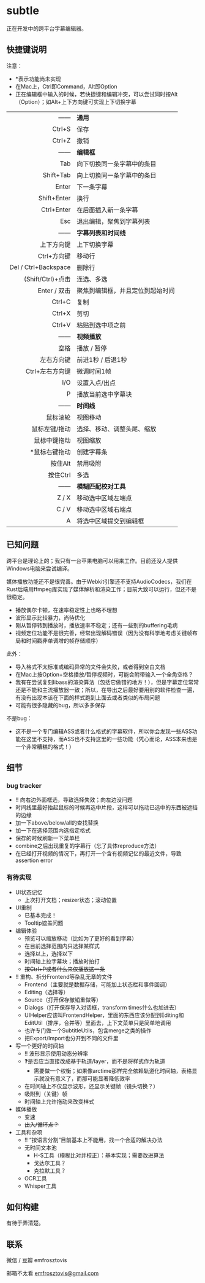# subtle

正在开发中的跨平台字幕编辑器。

## 快捷键说明

注意：
- *表示功能尚未实现
- 在Mac上，Ctrl即Command，Alt即Option
- 正在编辑框中输入的时候，若快捷键和编辑冲突，可以尝试同时按Alt（Option）；如Alt+上下方向键可实现上下切换字幕

|||
|--:|:--|
|——| **通用** |
| Ctrl+S | 保存 |
| Ctrl+Z | 撤销 |
|——| **编辑框** |
| Tab  | 向下切换同一条字幕中的条目 |
| Shift+Tab |  向上切换同一条字幕中的条目|
| Enter  | 下一条字幕 |
| Shift+Enter | 换行 |
| Ctrl+Enter | 在后面插入新一条字幕 |
| Esc | 退出编辑，聚焦到字幕列表 |
|——| **字幕列表和时间线** |
| 上下方向键 | 上下切换字幕 |
| Ctrl+方向键 | 移动行 |
| Del / Ctrl+Backspace | 删除行 |
| (Shift/Ctrl)+点击 | 连选、多选 |
| Enter / 双击 | 聚焦到编辑框，并且定位到起始时间 |
| Ctrl+C | 复制 |
| Ctrl+X | 剪切 |
| Ctrl+V | 粘贴到选中项之前 |
|——| **视频播放** |
| 空格 | 播放 / 暂停 |
| 左右方向键 | 前进1秒 / 后退1秒 |
| Ctrl+左右方向键 | 微调时间1帧 |
| I/O | 设置入点/出点 |
| P | 播放当前选中字幕块 |
|——| **时间线** |
| 鼠标滚轮 | 视图移动 |
| 鼠标左键/拖动 | 选择、移动、调整头尾、缩放 |
| 鼠标中键拖动 | 视图缩放 |
| *鼠标右键拖动 | 创建字幕条 |
| 按住Alt | 禁用吸附 |
| 按住Ctrl | 多选 |
|——|**模糊匹配校对工具**|
| Z / X | 移动选中区域左端点 |
| C / V | 移动选中区域右端点 |
| A | 将选中区域提交到编辑框 |

## 已知问题

跨平台是理论上的；我只有一台苹果电脑可以用来工作。目前还没人提供Windows电脑来尝试编译。

媒体播放功能还不是很完善。由于Webkit引擎还不支持AudioCodecs，我们在Rust后端用ffmpeg库实现了媒体解析和渲染工作；目前大致可以运行，但还不是很稳定。

- 播放偶尔卡顿，在速率稳定性上也略不理想
- 波形显示比较暴力，尚待优化
- 刚从暂停转到播放时，播放速率不稳定；还有一些别的buffering毛病
- 视频定位功能不是很完善，经常出现解码错误（因为没有科学地考虑关键帧布局和时间戳非单调增的帧存储顺序）

此外：
- 导入格式不太标准或编码异常的文件会失败，或者得到空白文档
- 在Mac上按Option+空格播放/暂停视频时，可能会附带输入一个全角空格？
- 我有在尝试复刻libass的渲染算法（包括它做错的地方！），但是字幕定位常常还是不能和主流播放器一致；所以，在导出之后最好要用别的软件检查一遍，有没有出现本该在下面的样式跑到上面去或者类似的布局问题
- 可能有很多隐藏的bug，所以多多保存

不是bug：
- 这不是一个专门编辑ASS或者什么格式的字幕软件，所以你会发现一些ASS功能在这里不支持，而ASS也不支持这里的一些功能（凭心而论，ASS本来也是一个非常糟糕的格式！）

## 细节

### bug tracker
- ‼️ 向右边外面框选，导致选择失效；向左边没问题
- 时间线里最好抬起鼠标的时候再选中片段，这样可以拖动已选中的东西被遮挡的边缘
- 加一下above/below/all的查找替换
- 加一下在选择范围内选指定格式
- 保存的时候刷新一下菜单栏
- combine之后出现重复的字幕行（忘了具体reproduce方法）
- 在已经打开视频的情况下，再打开一个含有视频记忆的最近文件，导致assertion error

### 有待实现
- UI状态记忆
  - 上次打开文档；resizer状态；滚动位置
- UI重制
  - 已基本完成！
  - Tooltip遮盖问题
- 编辑体验
  - 预览可以缩放移动（比如为了更好的看到字幕）
  - 在目前选择范围内只选择某样式
  - 选择以上，选择以下
  - 时间轴上拉字幕块；播放时拍打
  - ~~按Ctrl+P或者什么来仅播放这一条~~
- ‼️ 重构、拆分Frontend等杂乱无章的文件
  - Frontend（主要就是数据存储，可能加上状态栏和事件回调）
  - Editing（选择等）
  - Source（打开保存撤销重做等）
  - Dialogs（打开保存导入对话框，transform times什么也加进去）
  - UIHelper应该叫FrontendHelper，里面的东西应该分配到Editing和EditUtil（排序，合并等）里面去，上下文菜单只是简单地调用
  - 也许专门做一个SubtitleUtils，包含merge之类的操作
  - 把Export/Import也分开到不同的文件里
- 写一个更好的时间轴
  - ‼️ 波形显示使用动态分辨率
  - ❓是否应当直接改成基于轨道/layer，而不是将样式作为轨道
    - 需要做一个权衡；如果像arctime那样完全依赖轨道化时间轴，表格显示就没有意义了，而那可能显著降低效率
  - 在时间轴上不仅显示波形，还显示关键帧（镜头切换？）
  - 吸附到（关键）帧
  - 时间轴上允许拖动来改变样式
- 媒体播放
  - 变速
  - ~~出入/循环点？~~
- 工具和杂项
  - ‼️ “按语言分割”目前基本上不能用，找一个合适的解决办法
  - 无时间文本池
    - H-S工具（模糊比对并校正）：基本实现；需要改进算法
	- 戈达尔工具？
	- 克拉默工具？
  - OCR工具
  - Whisper工具

## 如何构建

有待于弄清楚。

## 联系

微信 / 豆瓣 emfrosztovis

邮箱不太看 emfrosztovis@gmail.com